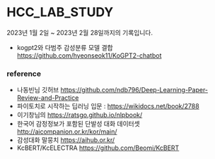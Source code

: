 # HCC_LAB_STUDY
2023년 1월 2일 ~ 2023년 2월 28일까지의 기록입니다. 

- kogpt2와 다범주 감성분류 모델 결합 https://github.com/hyeonseok11/KoGPT2-chatbot




### reference
- 나동빈님 깃허브 https://github.com/ndb796/Deep-Learning-Paper-Review-and-Practice
- 파이토치로 시작하는 딥러닝 입문 : https://wikidocs.net/book/2788
- 이기창님의 https://ratsgo.github.io/nlpbook/
- 한국어 감정정보가 포함된 단발성 대화 데이터셋 http://aicompanion.or.kr/kor/main/
- 감성대화 말뭉치 https://aihub.or.kr/
- KcBERT/KcELECTRA https://github.com/Beomi/KcBERT
